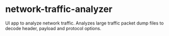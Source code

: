 # network-traffic-analyzer
UI app to analyze network traffic. Analyzes large traffic packet dump files to decode header, payload and protocol options.
